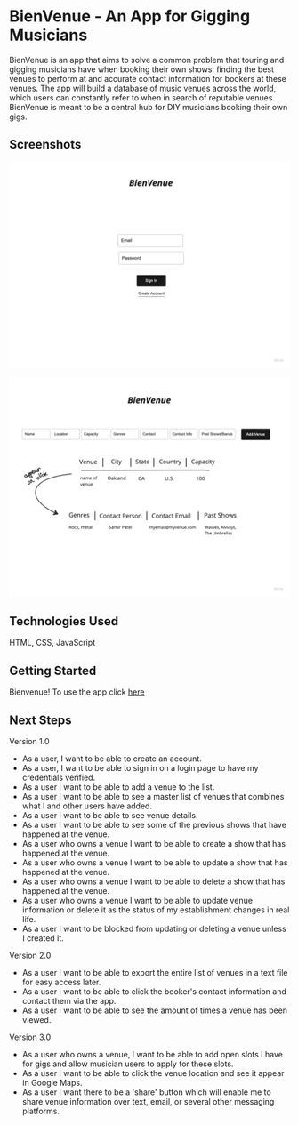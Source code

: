 # BienVenue - An App for Gigging Musicians

BienVenue is an app that aims to solve a common problem that touring and gigging musicians have when booking their own shows: finding the best venues to perform at and accurate contact information for bookers at these venues. The app will build a database of music venues across the world, which users can constantly refer to when in search of reputable venues. BienVenue is meant to be a central hub for DIY musicians booking their own gigs.

## Screenshots

![Login Page](./images/BienVenue%20Login%20Page.jpg)

![App Interface](./images/BienVenue%20App%20UI.jpg)

## Technologies Used

HTML, CSS, JavaScript

## Getting Started

Bienvenue! To use the app click [here](https://google.com)

## Next Steps

Version 1.0
- As a user, I want to be able to create an account.
- As a user, I want to be able to sign in on a login page to have my credentials verified.
- As a user I want to be able to add a venue to the list.
- As a user I want to be able to see a master list of venues that combines what I and other users have added.
- As a user I want to be able to see venue details.
- As a user I want to be able to see some of the previous shows that have happened at the venue.
- As a user who owns a venue I want to be able to create a show that has happened at the venue.
- As a user who owns a venue I want to be able to update a show that has happened at the venue.
- As a user who owns a venue I want to be able to delete a show that has happened at the venue.
- As a user who owns a venue I want to be able to update venue information or delete it as the status of my establishment changes in real life.
- As a user I want to be blocked from updating or deleting a venue unless I created it.

Version 2.0

- As a user I want to be able to export the entire list of venues in a text file for easy access later.
- As a user I want to be able to click the booker's contact information and contact them via the app.
- As a user I want to be able to see the amount of times a venue has been viewed.

Version 3.0
- As a user who owns a venue, I want to be able to add open slots I have for gigs and allow musician users to apply for these slots.
- As a user I want to be able to click the venue location and see it appear in Google Maps.
- As a user I want there to be a 'share' button which will enable me to share venue information over text, email, or several other messaging platforms.